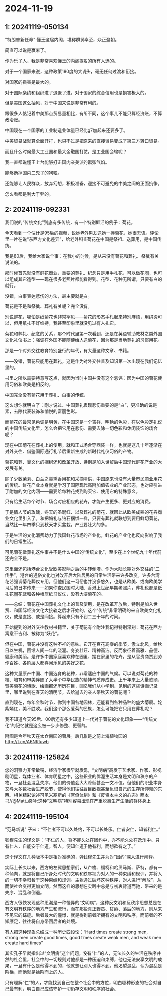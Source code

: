 # 2024-11-19

## 1: 20241119-050134

"特朗普新任命" 懂王这届内阁，堪称群贤毕至，众正盈朝。

简直可以说是赢麻了。

作为乐子人，我是非常喜欢懂王的内阁提名的所有人选的。

对于一个国家来说，这种政策180度的大调头，毫无任何过渡和衔接。

对国家的损害是最大的。

对于国际条约和组织进了退退了进，对于国家的综合信用也是损害极大的。

但是美国这么抽风，对于中国来说是非常有利的。

跟很多人惦记着中美那点贸易量相比，有所不同，这个事儿不能只算经济账，不算政治账。

中国现在一个国家的工业制造业体量已经比g7加起来还要多了。

中美贸易战就算全面开打，也只不过是把原来的直接贸易变成了第三方转口贸易。

而且什么时候最大工业国和最大金融国打仗，是工业国会输呢？

我一直都说懂王上台能够打击国内亲美派的嚣张气焰。

能够断掉国内二鬼子的狗粮。

还能够让人民群众，放弃幻想，积极准备，迎接不可避免的中美之间的正面抗争。

怎么看都是利大于弊的。

## 2: 20241119-092331

我们说的“传统文化”到底有多传统，有一个特别鲜活的例子：菊花。

今天看到一个估计是95后的视频，说她老外男友送她一捧菊花，她很无语。评论里一片在说“东西方文化差异”，给老外科普菊花在中国是祭祖、送葬用，是中国传统。

我是80后，我给大家说个事：在我小的时候，是从来没有菊花和葬礼、祭奠有关说法的。

那时候首先就没有鲜花商业，重要的葬礼、纪念只是用手札花，可以做花圈，也可以组成其它造型——现在很多老照片都能看得到。花型、花种无所谓，只要有白的就行。

没错，白事表达悲伤的方法，最主要就是白。

菊花是不是和祭奠、葬礼有关呢？完全没有。

别说鲜花，哪怕是纸菊花也非常罕见——菊花的形态手札起来特别麻烦，用绢烫可以，但用纸扎不好维持，我甚至印象里就没见过有人扎它。

菊花和葬礼、纪念的关系，那个时代里第一次看到，还是在英语辅助教材之类外国文化礼仪书上：强调在外国不能随便给人送菊花，因为那是当地葬礼的习惯用花。

那是一个对外交往教育特别盛行的年代，有大量这种文章、书籍。

——没错，菊花只能用在葬礼，这是作为对外交往普及知识第一次出现在我们记忆里的。

书里之所以需要特意写这点，就因为当时中国并没有这个忌讳：因为中国的菊花使用习俗和欧美是相反的。

中国完全没有菊花用于葬礼、白事的传统。

这么想你就明白了：刚才说过、中国葬礼表现悲伤重要的是“白”，更准确的说是素，去除代表装饰和愉悦的富丽色彩。

而菊花的最常见色调是明黄，在中国这是一个吉祥、明艳的色彩，在以色彩定礼仪的中国传统文化里，怎么会把它用在悲伤、需要去除一切色彩和休闲装饰的场合呢？

现在中国菊花在葬礼上的使用，就和正式场合穿西装一样，也就是这几十年逐渐在对外交往、借鉴国际通行礼节后重新生成的新时代礼仪习俗的产物。

菊花和葬、奠文化的捆绑还和改革开放、特别是加入世贸后中国现代鲜花产业的大发展有关。

除了少数茉莉、白兰之类熏香用花和采摘清供，中国原来也没有大量市民商业用花的传统。鲜花产业本身就是学习了国际现代高附加值农业的产业形态，也对应引进了附加的文化内涵——需要给每种花找到购买它、使用它的特殊意义。

只有给生活每个时节、场合对应相应的花卉，才能产生更多、更对应的消费。

于是情人节的玫瑰，冬天的圣诞红、以及葬礼的菊花，就因此从欧美成熟的花卉商业文化里引入了。和把婚礼与钻石捆绑一样，只要有葬礼就联想到要用鲜切菊花，当然比一年四季只到秋天才买盆栽，产业要壮大的多。

于是生活的文化消费助力了我国鲜花市场的产业化，鲜花的产业化也反向影响了我们的日常生活。

可见菊花做葬礼这件事并不是什么中国的“传统文化”，至少在上个世纪九十年代前还完全不是。

这里面还包括港台文化受欧美影响之后的中转倒灌。作为大陆长期对外交往的“二传手”，港台的通俗文化也对改开后大陆居民的日常生活带来许多改变。许多台湾花艺强调菊花葬仪专用，但他们这一习俗也并没多悠久，也是从欧美、或向欧美学习后的日本传来——如果你查民国时大陆、香港上世纪早期老照片，葬礼也都是纸扎花圈花篮和各种幡旗纸马仪仗，没有大摆菊花的。

——总结：菊花在中国葬礼文化上的普及使用，是在改革开放后，特别是加入世贸、和国际经济文化大接轨之后才开始的。这个“传统”非常明确的来自欧美文化礼仪，或是直接、或是间接。算起来只有不到二三十年的时间。

开始提到的对外交往教材书籍里，关于菊花有个附注我记得特别深刻：菊花在西方寓意不吉利、被称为“妖花”。

但在中国，菊花并没有这种不祥的意味。它开在百花凋零的季节，傲立北风，给秋日以生机，回馈人间一年的浇灌。身姿壮旺、精神高洁。反而象征着高雅、品德、健康和美丽。是许多中国家庭喜欢种在园里、摆在家里的花卉，是从官贵商贾到劳作百姓、各阶层人都喜闻乐见的美好之花。

这种大量原产中国、中国选育的花种，非常适应中国的气候。可以说对菊花的种植、培育和审美伴随了大半个中华民族的精神气质养成史。上千年来上大量歌颂、赞美菊花的诗歌、绘画都还历历在目，回忆我们从小学到、见到的这些诗画记录里，哪里说到在春天的清明节，去给逝去的亲人带秋天的菊花呢？

直到现在，每年金秋时节，你到中国各地园林，还能看到各种品种的盛大菊展。姹紫嫣红，美不胜收。我们这个那么爱菊的民族，怎么可能把它只用在葬礼呢？

我不知道今天95后、00后还有多少知道上一代对于菊花的文化印象——“传统文化”的记忆就是这么被一步步修整、更替的。

附图是今年秋天在太仓南园的菊展。后几张是之前上海植物园的 http://t.cn/A6NRIuwb

## 3: 20241119-125824

您的洞察力非常敏锐，经济学家很早就发现，“文明病”高发于艺术家、作家、影视剧明星，媒体业者、体育明星之中，这些职业的优渥生活本身是文明和秩序的产物，一旦社会混乱失序，他们的价值会大大降低甚至一文不值。但他们的职业本身又与大多数社会生产脱节，使得他们往往盲目敌视甚至仇恨自己的生存所仰赖的东西。相关精彩论述可见米塞斯的《官僚体制》和《反资本主义的心态》两本书//@Matt_疯吟:这种“文明病”特别容易出现在严重脱离生产生活的群体身上

## 4: 20241119-195104

"范马新说" 子曰：“不仁者不可以久处约，不可以长处乐。仁者安仁，知者利仁。”

钱穆先生的译文是：“不仁的人，将不能久处在困约中，亦不能久处在逸乐中。只有仁人，自能安于仁道。智人，便知仁道于他有利，而想欲有之了。”

这个译文在几种版本中是相对准确的，弹钱穆先生并为对“困约”深入进行阐释。

实际上长久以来，西方的左翼思想家们，从卢梭、福柯和哈贝马斯、萨特，都有一种倾向，就是将自己所身处时代的文明和秩序视为对人的一种束缚和规训，并将人的一切不幸归咎于这种束缚和规训。主张通过破坏这种秩序，对人进行“解放”，从而使社会变得更加文明。然而这样的思想在实践中总是与初衷背道而驰，带来的是失序、混乱和倒退。

西方人很快发现这种思潮是一种怪异的“文明病”，这种反文明和反秩序思想总是在有文明有秩序的地方产生和流行，而在那些真正野蛮、贫瘠、落后的地方，则从来不见它的踪迹。后者最大的憧憬，就是得到前者所拥有的文明和秩序，而前者的不知餍足，往往将自身带回后者的处境。

有人把这种现象总结成一种历史四段论：“Hard times create strong men, strong men create good times, good times create weak men, and weak men create hard times”

其实孔子早就指出过“文明病”这个问题，没有“仁”的人，无法长久的生活在秩序井然的社会里，社会中的一切规则对他都是一种压迫和束缚，他也无法安享文明的成果，一旦有什么是他得不到的，他就想让别人也得不到。他渴望混乱，认为混乱是阶梯，而他就是拾阶而上的人。

只有理解“仁”的人，才能找到自己在整个社会中的方位，明白哪种形态的社会对自己最有利，明白自己应该守护一切仍存文明和秩序的社会。

